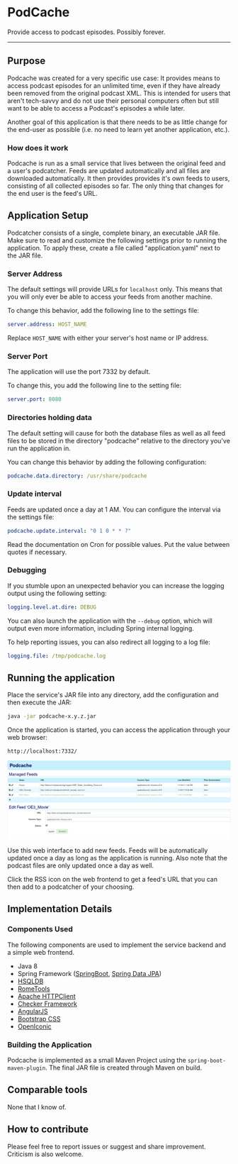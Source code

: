 # PodCache
Provide access to podcast episodes. Possibly forever.

---

## Purpose
Podcache was created for a very specific use case: It provides means to access podcast episodes for an unlimited time, even if they have already been removed from the original podcast XML. This is intended for users that aren't tech-savvy and do not use their personal computers often but still want to be able to access a Podcast's episodes a while later. 

Another goal of this application is that there needs to be as little change for the end-user as possible (i.e. no need to learn yet another application, etc.). 

### How does it work
Podcache is run as a small service that lives between the original feed and a user's podcatcher. Feeds are updated automatically and all files are downloaded automatically. It then provides provides it's own feeds to users, consisting of all collected episodes so far. The only thing that changes for the end user is the feed's URL.

## Application Setup
Podcatcher consists of a single, complete binary, an executable JAR file. Make sure to read and customize the following settings prior to running the application. To apply these, create a file called "application.yaml" next to the JAR file.

### Server Address
The default settings will provide URLs for `localhost` only. This means that you will only ever be able to access your feeds from another machine.

To change this behavior, add the following line to the settings file:

```yaml
server.address: HOST_NAME
```

Replace `HOST_NAME` with either your server's host name or IP address.

### Server Port
The application will use the port 7332 by default.

To change this, you add the following line to the setting file:

```yaml
server.port: 8080
```

### Directories holding data
The default setting will cause for both the database files as well as all feed files to be stored in the directory "podcache" relative to the directory you've run the application in.

You can change this behavior by adding the following configuration:

```yaml
podcache.data.directory: /usr/share/podcache
```

### Update interval
Feeds are updated once a day at 1 AM. You can configure the interval via the settings file:

```yaml
podcache.update.interval: "0 1 0 * * ?"
```

Read the documentation on Cron for possible values. Put the value between quotes if necessary.

### Debugging
If you stumble upon an unexpected behavior you can increase the logging output using the following setting:  

```yaml
logging.level.at.dire: DEBUG
```

You can also launch the application with the ``--debug`` option, which will output even more information, including Spring internal logging.


To help reporting issues, you can also redirect all logging to a log file: 

```yaml
logging.file: /tmp/podcache.log
```

## Running the application
Place the service's JAR file into any directory, add the configuration and then execute the JAR: 

```sh
java -jar podcache-x.y.z.jar
```

Once the application is started, you can access the application through your web browser:

```
http://localhost:7332/
```

![Simple Web Interface](screenshot.png)

Use this web interface to add new feeds. Feeds will be automatically updated once a day as long as the application is running. Also note that the podcast files are only updated once a day as well.

Click the RSS icon on the web frontend to get a feed's URL that you can then add to a podcatcher of your choosing.

## Implementation Details
### Components Used
The following components are used to implement the service backend and a simple web frontend.

* Java 8
* Spring Framework ([SpringBoot](http://projects.spring.io/spring-boot), [Spring Data JPA](http://projects.spring.io/spring-data-jpa))
* [HSQLDB](http://hsqldb.org)
* [RomeTools](https://rometools.github.io/rome)
* [Apache HTTPClient](https://hc.apache.org/httpcomponents-client-ga)
* [Checker Framework](https://checkerframework.org)
* [AngularJS](https://angularjs.org)
* [Bootstrap CSS](https://getbootstrap.com/docs/3.3/css)
* [OpenIconic](https://useiconic.com/open)

### Building the Application
Podcache is implemented as a small Maven Project using the `spring-boot-maven-plugin`. The final JAR file is created through Maven on build.

## Comparable tools
None that I know of.

## How to contribute
Please feel free to report issues or suggest and share improvement. Criticism is also welcome. 
